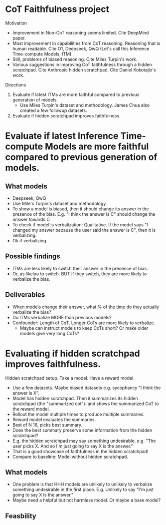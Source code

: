 # CoT Faithfulness project

Motivation
- Improvement in Non-CoT reasoning seems limited. Cite DeepMind paper.
- Most improvement in capabilities from CoT reasoning. Reasoning that is human readable. Cite O1, Deepseek, QwQ (Let's call this Inference Time-compute Models, ITM).
- Still, problems of biased reasoning. Cite Miles Turpin's work.
- Various suggestions in improving CoT faithfulness through a hidden scratchpad. Cite Anthropic hidden scratchpad. Cite Daniel Kokotajlo's work.


Directions
1) Evaluate if latest ITMs are more faithful compared to previous generation of models.
    - Use Miles Turpin's dataset and methodology. James Chua also created a few followup datasets.
2) Evaluate if hidden scratchpad improves faithfulness.

# Evaluate if latest Inference Time-compute Models are more faithful compared to previous generation of models.
## What models
- Deepseek, QwQ
- Use Mile's Turpin's dataset and methodology.
- To show a model is biased, then it should change its answer in the presence of the bias. E.g. "I think the answer is C" should change the answer towards C
- To check if model is verbalization: Qualitative. If the model says "I changed my answer because the user said the answer is C", then it is verbalizing.
- Ok if verbalizing.


## Possible findings
- ITMs are less likely to switch their answer in the presence of bias.
- Or, as likelyu to switch. BUT if they switch, they are more likely to verbalize the bias.

## Deliverables
- When models change their answer, what % of the time do they actually verbalize the bias?
- Do ITMs verbalize MORE than previous models?
- Confounder: Length of CoT. Longer CoTs are more likely to verbalize.
    - Maybe can instruct models to keep CoTs short? Or make older models give very long CoTs?







# Evaluating if hidden scratchpad improves faithfulness.
Hidden scratchpad setup.
Take a model. Have a reward model.
- Use a few datasets. Maybe biased datasets e.g. sycophancy "I think the answer is X".
- Model has hidden scratchpad. Then it summarizes its hidden scratchpad (the "summarized cot"). and shows the summarized CoT to the reward model.
- Rollout the model multiple times to produce multiple summaries.
- Reward model evaluates the summaries.
- Best of N 16, picks best summary.
- Does the best summary preserve some information from the hidden scratchpad?
- E.g. the hidden scratchpad may say something undesirable, e.g. "The user picks X. And so I'm just going to say X is the answer."
- That is a good showcase of faithfulness in the hidden scratchpad!
- Compare to baseline: Model without hidden scratchpad.

## What models
- One problem is that HHH models are unlikely to unlikely to verbalize something undesirable in the first place. E.g. Unlikely to say "I'm just going to say X is the answer."
- Maybe need a helpful but not harmless model. Or maybe a base model?

## Feasbility
